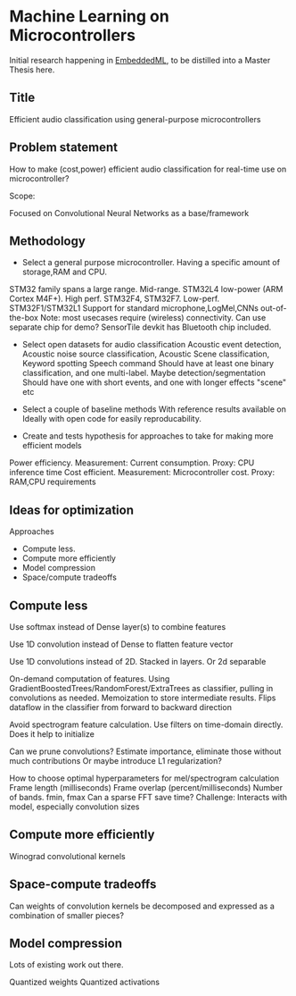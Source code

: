 
# Machine Learning on Microcontrollers
Initial research happening in [EmbeddedML](./embeddedml),
to be distilled into a Master Thesis here.


## Title

Efficient audio classification using general-purpose microcontrollers

## Problem statement

How to make (cost,power) efficient audio classification
for real-time use on microcontroller?

Scope:

Focused on Convolutional Neural Networks as a base/framework

## Methodology

- Select a general purpose microcontroller. Having a specific amount of storage,RAM and CPU.

STM32 family spans a large range.
Mid-range. STM32L4 low-power (ARM Cortex M4F+).
High perf. STM32F4, STM32F7.
Low-perf. STM32F1/STM32L1
Support for standard microphone,LogMel,CNNs out-of-the-box 
Note: most usecases require (wireless) connectivity.
Can use separate chip for demo?
SensorTile devkit has Bluetooth chip included.

- Select open datasets for audio classification
Acoustic event detection,
Acoustic noise source classification,
Acoustic Scene classification,
Keyword spotting
Speech command
Should have at least one binary classification, and one multi-label. Maybe detection/segmentation
Should have one with short events, and one with longer effects "scene" etc

- Select a couple of baseline methods
With reference results available on 
Ideally with open code for easily reproducability.

- Create and tests hypothesis for approaches to take for making more efficient models


Power efficiency. Measurement: Current consumption. Proxy: CPU inference time 
Cost efficient. Measurement: Microcontroller cost. Proxy: RAM,CPU requirements

## Ideas for optimization

Approaches

- Compute less.
- Compute more efficiently
- Model compression
- Space/compute tradeoffs

## Compute less

Use softmax instead of Dense layer(s) to combine features

Use 1D convolution instead of Dense to flatten feature vector

Use 1D convolutions instead of 2D.
Stacked in layers. Or 2d separable

On-demand computation of features.
Using GradientBoostedTrees/RandomForest/ExtraTrees as classifier, pulling in convolutions as needed.
Memoization to store intermediate results.
Flips dataflow in the classifier from forward to backward direction

Avoid spectrogram feature calculation.
Use filters on time-domain directly.
Does it help to initialize 

Can we prune convolutions?
Estimate importance, eliminate those without much contributions
Or maybe introduce L1 regularization?

How to choose optimal hyperparameters for mel/spectrogram calculation
Frame length (milliseconds)
Frame overlap (percent/milliseconds)
Number of bands. fmin, fmax
Can a sparse FFT save time?
Challenge: Interacts with model, especially convolution sizes

## Compute more efficiently

Winograd convolutional kernels

## Space-compute tradeoffs

Can weights of convolution kernels be decomposed and expressed as a combination of smaller pieces?


## Model compression

Lots of existing work out there.

Quantized weights
Quantized activations


